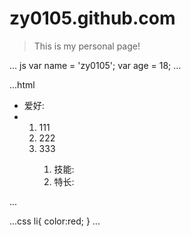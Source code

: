 # zy0105.github.com
>This is my personal page!

... js
var name = 'zy0105';
var age = 18;
...

...html
<ul>
  <li>爱好:</li>
  <li>
    <ol>
      <li>111</li>
      <li>222</li>
      <li>333</li>
    <ol>
  </li>
  <li>技能:</li>
  <li>特长:</li>
 </ul>
 ...
    
 ...css
 li{
 color:red;
 }
 ...
     
